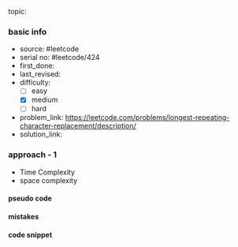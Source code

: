 topic:

### basic info
- source: #leetcode 
- serial no: #leetcode/424
- first_done:
- last_revised:
- difficulty:
	- [ ] easy
	- [x] medium
	- [ ] hard
- problem_link: https://leetcode.com/problems/longest-repeating-character-replacement/description/
- solution_link:

### approach - 1
- Time Complexity
- space complexity

#### pseudo code

#### mistakes

#### code snippet
```python

```